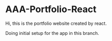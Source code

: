 # AAA-Portfolio-React

Hi, this is the portfolio website created by react.

Doing initial setup for the app in this branch.